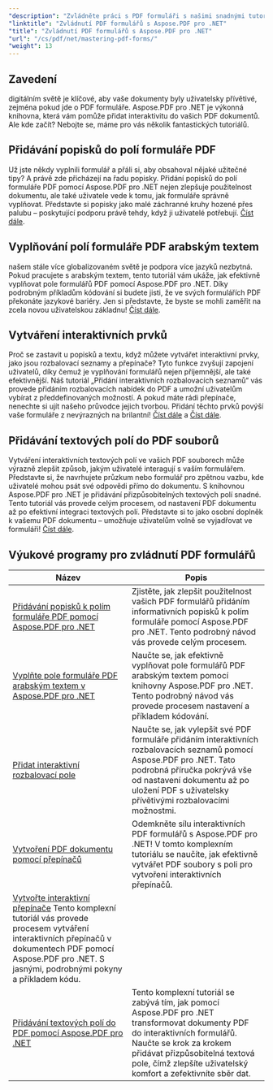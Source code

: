 ```yaml
---
"description": "Zvládněte práci s PDF formuláři s našimi snadnými tutoriály Aspose.PDF pro .NET. Naučte se přidávat popisky, vyplňovat pole a vytvářet interaktivní komponenty."
"linktitle": "Zvládnutí PDF formulářů s Aspose.PDF pro .NET"
"title": "Zvládnutí PDF formulářů s Aspose.PDF pro .NET"
"url": "/cs/pdf/net/mastering-pdf-forms/"
"weight": 13
---
```


## Zavedení

digitálním světě je klíčové, aby vaše dokumenty byly uživatelsky přívětivé, zejména pokud jde o PDF formuláře. Aspose.PDF pro .NET je výkonná knihovna, která vám pomůže přidat interaktivitu do vašich PDF dokumentů. Ale kde začít? Nebojte se, máme pro vás několik fantastických tutoriálů.

## Přidávání popisků do polí formuláře PDF

Už jste někdy vyplnili formulář a přáli si, aby obsahoval nějaké užitečné tipy? A právě zde přicházejí na řadu popisky. Přidání popisků do polí formuláře PDF pomocí Aspose.PDF pro .NET nejen zlepšuje použitelnost dokumentu, ale také uživatele vede k tomu, jak formuláře správně vyplňovat. Představte si popisky jako malé záchranné kruhy hozené přes palubu – poskytující podporu právě tehdy, když ji uživatelé potřebují. [Číst dále](./adding-tooltips-to-pdf-form-fields/).

## Vyplňování polí formuláře PDF arabským textem

našem stále více globalizovaném světě je podpora více jazyků nezbytná. Pokud pracujete s arabským textem, tento tutoriál vám ukáže, jak efektivně vyplňovat pole formulářů PDF pomocí Aspose.PDF pro .NET. Díky podrobným příkladům kódování si budete jisti, že ve svých formulářích PDF překonáte jazykové bariéry. Jen si představte, že byste se mohli zaměřit na zcela novou uživatelskou základnu! [Číst dále](./fill-pdf-form-fields-with-arabic-text/).

## Vytváření interaktivních prvků

Proč se zastavit u popisků a textu, když můžete vytvářet interaktivní prvky, jako jsou rozbalovací seznamy a přepínače? Tyto funkce zvyšují zapojení uživatelů, díky čemuž je vyplňování formulářů nejen příjemnější, ale také efektivnější. Náš tutoriál „Přidání interaktivních rozbalovacích seznamů“ vás provede přidáním rozbalovacích nabídek do PDF a umožní uživatelům vybírat z předdefinovaných možností. A pokud máte rádi přepínače, nenechte si ujít našeho průvodce jejich tvorbou. Přidání těchto prvků povýší vaše formuláře z nevýrazných na brilantní! [Číst dále](./add-interactive-combo-boxes/) a [Číst dále](./create-interactive-radio-buttons/).


## Přidávání textových polí do PDF souborů

Vytváření interaktivních textových polí ve vašich PDF souborech může výrazně zlepšit způsob, jakým uživatelé interagují s vaším formulářem. Představte si, že navrhujete průzkum nebo formulář pro zpětnou vazbu, kde uživatelé mohou psát své odpovědi přímo do dokumentu. S knihovnou Aspose.PDF pro .NET je přidávání přizpůsobitelných textových polí snadné. Tento tutoriál vás provede celým procesem, od nastavení PDF dokumentu až po efektivní integraci textových polí. Představte si to jako osobní doplněk k vašemu PDF dokumentu – umožňuje uživatelům volně se vyjadřovat ve formuláři! [Číst dále](./adding-text-boxes/).

## Výukové programy pro zvládnutí PDF formulářů
| Název | Popis |
| --- | --- | 
| [Přidávání popisků k polím formuláře PDF pomocí Aspose.PDF pro .NET](./adding-tooltips-to-pdf-form-fields/) | Zjistěte, jak zlepšit použitelnost vašich PDF formulářů přidáním informativních popisků k polím formuláře pomocí Aspose.PDF pro .NET. Tento podrobný návod vás provede celým procesem. |  
| [Vyplňte pole formuláře PDF arabským textem v Aspose.PDF pro .NET](./fill-pdf-form-fields-with-arabic-text/) | Naučte se, jak efektivně vyplňovat pole formulářů PDF arabským textem pomocí knihovny Aspose.PDF pro .NET. Tento podrobný návod vás provede procesem nastavení a příkladem kódování. |  
| [Přidat interaktivní rozbalovací pole](./add-interactive-combo-boxes/) | Naučte se, jak vylepšit své PDF formuláře přidáním interaktivních rozbalovacích seznamů pomocí Aspose.PDF pro .NET. Tato podrobná příručka pokrývá vše od nastavení dokumentu až po uložení PDF s uživatelsky přívětivými rozbalovacími možnostmi. |  
| [Vytvoření PDF dokumentu pomocí přepínačů](./creating-pdf-document-with-radio-buttons/) | Odemkněte sílu interaktivních PDF formulářů s Aspose.PDF pro .NET! V tomto komplexním tutoriálu se naučíte, jak efektivně vytvářet PDF soubory s poli pro vytvoření interaktivních přepínačů. |  
| [Vytvořte interaktivní přepínače](./create-interactive-radio-buttons/) Tento komplexní tutoriál vás provede procesem vytváření interaktivních přepínačů v dokumentech PDF pomocí Aspose.PDF pro .NET. S jasnými, podrobnými pokyny a příkladem kódu. |  
| [Přidávání textových polí do PDF pomocí Aspose.PDF pro .NET](./adding-text-boxes/) | Tento komplexní tutoriál se zabývá tím, jak pomocí Aspose.PDF pro .NET transformovat dokumenty PDF do interaktivních formulářů. Naučte se krok za krokem přidávat přizpůsobitelná textová pole, čímž zlepšíte uživatelský komfort a zefektivníte sběr dat. |